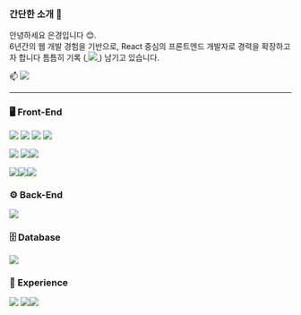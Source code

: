 
### 간단한 소개 🤚 

<p>안녕하세요 은경입니다 😊.<br />
6년간의 웹 개발 경험을 기반으로, React 중심의 프론트엔드 개발자로 경력을 확장하고자 합니다
틈틈히 기록 (<a href="https://velog.io/@bang04/posts">
 <img src="https://img.shields.io/badge/Velog-20C997?style=flat-square&logo=velog&logoColor=white"/>
</a>) 남기고 있습니다. </p>


 📫    <a href="mailto:wjdtjr92@naver.com">
<img src="https://img.shields.io/badge/naver-03C75A?style=flat-square&logo=naver&logoColor=white"> 
</a>

---

### 🖥️ Front-End  
<!-- 웹 기본 기술 -->
<img src="https://img.shields.io/badge/HTML5-E34F26?style=flat-square&logo=html5&logoColor=white"> <img src="https://img.shields.io/badge/CSS3-1572B6?style=flat-square&logo=css3&logoColor=white"> <img src="https://img.shields.io/badge/JavaScript-F7DF1E?style=flat-square&logo=javascript&logoColor=black"> <img src="https://img.shields.io/badge/jquery-0769AD?style=flat-square&logo=jquery&logoColor=white"> 

<!-- 라이브러리 / 프레임워크 -->
<img src="https://img.shields.io/badge/jQuery-0769AD?style=flat-square&logo=jquery&logoColor=white"> <img src="https://img.shields.io/badge/TailwindCSS-06B6D4?style=flat-square&logo=tailwindcss&logoColor=white"><img src="https://img.shields.io/badge/Bootstrap-7952B3?style=flat-square&logo=bootstrap&logoColor=white">

<!-- 최신 스택 -->
<img src="https://img.shields.io/badge/React-61DAFB?style=flat-square&logo=React&logoColor=black"/><img src="https://img.shields.io/badge/TypeScript-3178C6?style=flat-square&logo=typescript&logoColor=white"/><img src="https://img.shields.io/badge/Typescript-3178C6?style=flat-square&logo=Typescript&logoColor=white"/>

### ⚙️ Back-End  
<img src="https://img.shields.io/badge/PHP-777BB4?style=flat-square&logo=php&logoColor=white"/>

### 🗄️ Database  
<img src="https://img.shields.io/badge/MySQL-4479A1?style=flat-square&logo=mysql&logoColor=white">  

### 💼 Experience  
<img src="https://img.shields.io/badge/Java-007396?style=flat-square&logo=java&logoColor=white"/> <img src="https://img.shields.io/badge/Spring-6DB33F?style=flat-square&logo=Spring&logoColor=white"/><img src="https://img.shields.io/badge/Oracle-F80000?style=flat-square&logo=oracle&logoColor=white"/>



  
